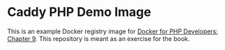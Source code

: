 # Caddy PHP Demo Image

This is an example Docker registry image for [Docker for PHP Developers: Chapter 9](https://bitpress.io/docker-for-php-developers/). This repository is meant as an exercise for the book.
